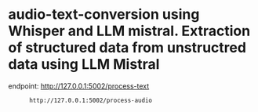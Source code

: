 # audio-text-conversion using Whisper and LLM mistral. Extraction of  structured data from unstructred data using LLM Mistral
endpoint: http://127.0.0.1:5002/process-text


          http://127.0.0.1:5002/process-audio
